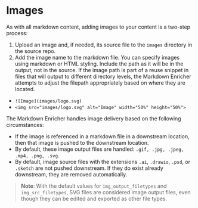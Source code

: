 <!--
# Copyright 2022, 2024 IBM Inc. All rights reserved
# SPDX-License-Identifier: Apache2.0
# Last updated: 2024-12-04
-->

# Images
As with all markdown content, adding images to your content is a two-step process:
1. Upload an image and, if needed, its source file to the `images` directory in the source repo.
1. Add the image name to the markdown file. You can specify images using markdown or HTML styling. Include the path as it will be in the output, not in the source. If the image path is part of a reuse snippet in files that will output to different directory levels, the Markdown Enricher attempts to adjust the filepath appropriately based on where they are located.
  * `![Image](images/logo.svg)`
  * `<img src="images/logo.svg" alt="Image" width="50%" height="50%">`

The Markdown Enricher handles image delivery based on the following circumstances:
* If the image is referenced in a markdown file in a downstream location, then that image is pushed to the downstream location.
* By default, these image output files are handled: `.gif, .jpg, .jpeg, .mp4, .png, .svg`.
* By default, image source files with the extensions `.ai`, `.drawio`, `.psd`, or `.sketch` are not pushed downstream. If they do exist already downstream, they are removed automatically.

> **Note**: With the default values for `img_output_filetypes` and `img_src_filetypes`, SVG files are considered image output files, even though they can be edited and exported as other file types.
